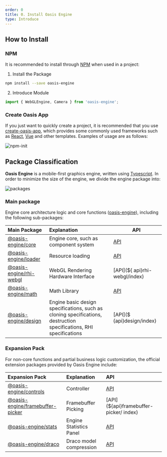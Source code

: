 ```yaml
---
order: 0
title: 0. Install Oasis Engine
type: Introduce
---
```


## How to Install

### NPM

It is recommended to install through [NPM](https://docs.npmjs.com/) when used in a project:

1. Install the Package

```bash
npm install --save oasis-engine
```

2. Introduce Module

```typescript
import { WebGLEngine, Camera } from 'oasis-engine';
```

### Create Oasis App

If you just want to quickly create a project, it is recommended that you use [create-oasis-app](https://github.com/oasis-engine/create-oasis-app), which provides some commonly used frameworks such as [ React](https://reactjs.org/), [Vue](https://vuejs.org/) and other templates. Examples of usage are as follows:

![npm-init](https://gw.alipayobjects.com/zos/OasisHub/b5bdc167-1d83-48a1-b826-bee43c2f1264/npm-init.gif)


## Package Classification

**Oasis Engine** is a mobile-first graphics engine, written using [Typescript](https://www.typescriptlang.org/). In order to minimize the size of the engine, we divide the engine package into:

![packages](https://gw.alipayobjects.com/mdn/rms_7c464e/afts/img/A*p2UWTY3jkkIAAAAAAAAAAAAAARQnAQ)

### Main package
Engine core architecture logic and core functions ([oasis-engine](https://www.npmjs.com/package/oasis-engine)), including the following sub-packages:

|Main Package|Explanation|API|
|:--|:--|--|
|[@oasis-engine/core](https://www.npmjs.com/package/@oasis-engine/core)| Engine core, such as component system |[API](${api}core/index)|
|[@oasis-engine/loader](https://www.npmjs.com/package/@oasis-engine/loader)| Resource loading |[API](${api}loader/index)|
|[@oasis-engine/rhi-webgl](https://www.npmjs.com/package/@oasis-engine/rhi-webgl)| WebGL Rendering Hardware Interface|[API](${ api}rhi-webgl/index)|
|[@oasis-engine/math](https://www.npmjs.com/package/@oasis-engine/math)| Math Library |[API](${api}math/index)|
|[@oasis-engine/design](https://www.npmjs.com/package/@oasis-engine/design)| Engine basic design specifications, such as cloning specifications, destruction specifications, RHI specifications|[API]($ {api}design/index)|


### Expansion Pack
For non-core functions and partial business logic customization, the official extension packages provided by Oasis Engine include:

|Expansion Pack|Explanation|API|
|:--|:--|:--|
|[@oasis-engine/controls](https://www.npmjs.com/package/@oasis-engine/controls)| Controller |[API](${api}controls/index)|
|[@oasis-engine/framebuffer-picker](https://www.npmjs.com/package/@oasis-engine/framebuffer-picker)| Framebuffer Picking|[API](${api}framebuffer-picker/ index)|
|[@oasis-engine/stats](https://www.npmjs.com/package/@oasis-engine/stats)| Engine Statistics Panel |[API](${api}stats/index)|
|[@oasis-engine/draco](https://www.npmjs.com/package/@oasis-engine/draco)| Draco model compression |[API](${api}draco/index)|